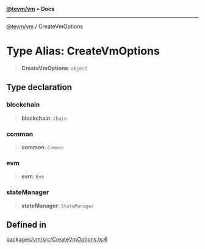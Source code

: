 [**@tevm/vm**](../README.md) • **Docs**

***

[@tevm/vm](../globals.md) / CreateVmOptions

# Type Alias: CreateVmOptions

> **CreateVmOptions**: `object`

## Type declaration

### blockchain

> **blockchain**: `Chain`

### common

> **common**: `Common`

### evm

> **evm**: `Evm`

### stateManager

> **stateManager**: `StateManager`

## Defined in

[packages/vm/src/CreateVmOptions.ts:6](https://github.com/evmts/tevm-monorepo/blob/main/packages/vm/src/CreateVmOptions.ts#L6)
